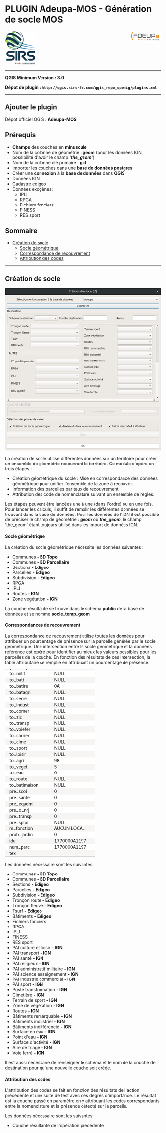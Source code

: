 # PLUGIN Adeupa-MOS - Génération de socle MOS

![alt text](./illustrations/signature_email.png "logo sirs")
<img align="right" src="/illustrations/logo_adeupa.png" alt="logo Adeupa" width=100/>

***
**QGIS Minimum Version : 3.0**

**Dépot de plugin : `http://qgis.sirs-fr.com/qgis_repo_openig/plugins.xml`**

***

## Ajouter le plugin

Dépot officiel QGIS : **Adeupa-MOS**

## Prérequis

- **Champs** des couches en **minuscule**
- Nom de la colonne de géométrie : **geom** (pour les données IGN, possibilité d'avoir le champ __'*the_geom*'__)
- Nom de la colonne clé primaire : **gid**
- Importer les couches dans une **base de données postgres**
- Créer une **connexion** à la **base de données** dans **QGIS**
- Données IGN
- Cadastre edigeo
- Données exogènes:
  - IPLI
  - RPGA
  - Fichiers fonciers
  - FINESS
  - RES sport

## <a id="up"> Sommaire </a>
* [Création de socle](#-module-1-)
  * [Socle géométrique](#-module-1-)
  * [Correspondance de recouvrement](#-module-1-)
  * [Attribution des codes](#-module-1-)

***
## <a id="mod1"> Création de socle </a>

![alt text](illustrations/adeupa_create_socle.png "Interface création de socle")

La création de socle utilise différentes données sur un territoire pour créer un ensemble de géométrie recouvrant le territoire.
Ce module s'opère en trois étapes :
  - Création géométrique du socle : Mise en correspondance des données géométrique pour unifier l'ensemble de la zone à recouvrir.
  - Information des parcelles par taux de recouvrement
  - Attribution des code de nomenclature suivant un ensemble de règles.

Les étapes peuvent être lancées une à une (dans l'ordre) ou en une fois.
Pour lancer les calculs, il suffit de remplir les différentes données se trouvant dans la base de données.
Pour les données de l'IGN il est possible de préciser le champ de géométrie : __*geom*__ ou __*the_geom*__, le champ 'the_geom' étant toujours utilisé dans les import de données IGN.

#### <a id="mod1"> Socle géométrique </a>
La création du socle géométrique nécessite les données suivantes :
  - Communes  __- BD Topo__
  - Communes  __- BD Parcellaire__
  - Sections  __- Edigeo__
  - Parcelles  __- Edigeo__
  - Subdivision  __- Edigeo__
  - RPGA
  - IPLI
  - Routes __- IGN__
  - Zone végétation __- IGN__

La couche résultante se trouve dans le schéma **public** de la base de données et se nomme **socle_temp_geom**

#### <a id="mod1"> Correspondances de recouvrement </a>
La correspondance de recouvrement utilise toutes les données pour attribuer un pourcentage de présence sur la parcelle générée par le socle géométrique. Une intersection entre le socle géométrique et la données référence est opéré pour identifier au mieux les valeurs possibles pour les parcelles de la couche. En fonction des résultats de ces intersection, la table attributaire se remplie en attribuant un pourcentage de présence.

![alt text](illustrations/adeupa_table_attributaire.png "Interface création de socle")

Les données nécessaire sont les suivantes:
  - Communes  __- BD Topo__
  - Communes __- BD Parcellaire__
  - Sections __- Edigeo__
  - Parcelles __- Edigeo__
  - Subdivision __- Edigeo__
  - Tronçon route __- Edigeo__
  - Tronçon fleuve __- Edigeo__
  - Tsurf __- Edigeo__
  - Bâtiments __- Edigeo__
  - Fichiers fonciers
  - RPGA
  - IPLI
  - FINESS
  - RES sport
  - PAI culture et loisir __- IGN__
  - PAI transport __- IGN__
  - PAI santé __- IGN__
  - PAI religieux __- IGN__
  - PAI administratif militaire __- IGN__
  - PAI science enseignement __- IGN__
  - PAI industrie commercial __- IGN__
  - PAI sport __- IGN__
  - Poste transformation __- IGN__
  - Cimetière __- IGN__
  - Terrain de sport __- IGN__
  - Zone de végétation __- IGN__
  - Routes __- IGN__
  - Bâtiments remarquable __- IGN__
  - Bâtiments industriel __- IGN__
  - Bâtiments indifférencié __- IGN__
  - Surface en eau __- IGN__
  - Point d'eau __- IGN__
  - Surface d'activité __- IGN__
  - Aire de triage __- IGN__
  - Voie ferré __- IGN__

Il est aussi nécessaire de renseigner le schéma et le nom de la couche de destination pour qu'une nouvelle couche soit créée.

#### <a id="mod1"> Attribution des codes </a>
L'attribution des codes se fait en fonction des résultats de l'action précédente et une suite de test avec des degrés d'importance.
Le résultat est la couche passé en paramètre en y attribuant les codes correspondants entre la nomenclature et la présence détecté sur la parcelle.

Les données nécessaire sont les suivantes:
  - Couche résultante de l'opération précédente
